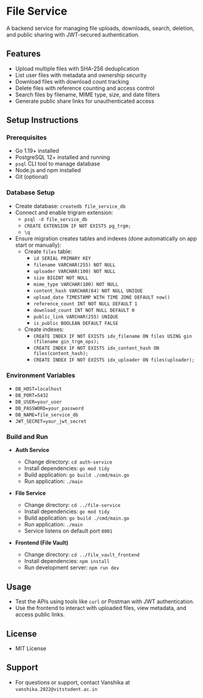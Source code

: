# File Service

A backend service for managing file uploads, downloads, search, deletion, and public sharing with JWT-secured authentication.

## Features

- Upload multiple files with SHA-256 deduplication
- List user files with metadata and ownership security
- Download files with download count tracking
- Delete files with reference counting and access control
- Search files by filename, MIME type, size, and date filters
- Generate public share links for unauthenticated access

## Setup Instructions

### Prerequisites

- Go 1.19+ installed
- PostgreSQL 12+ installed and running
- `psql` CLI tool to manage database
- Node.js and npm installed
- Git (optional)

### Database Setup

- Create database: `createdb file_service_db`
- Connect and enable trigram extension:
  - `psql -d file_service_db`
  - `CREATE EXTENSION IF NOT EXISTS pg_trgm;`
  - `\q`
- Ensure migration creates tables and indexes (done automatically on app start or manually):
  - Create `files` table:
    - `id SERIAL PRIMARY KEY`
    - `filename VARCHAR(255) NOT NULL`
    - `uploader VARCHAR(100) NOT NULL`
    - `size BIGINT NOT NULL`
    - `mime_type VARCHAR(100) NOT NULL`
    - `content_hash VARCHAR(64) NOT NULL UNIQUE`
    - `upload_date TIMESTAMP WITH TIME ZONE DEFAULT now()`
    - `reference_count INT NOT NULL DEFAULT 1`
    - `download_count INT NOT NULL DEFAULT 0`
    - `public_link VARCHAR(255) UNIQUE`
    - `is_public BOOLEAN DEFAULT FALSE`
  - Create indexes:
    - `CREATE INDEX IF NOT EXISTS idx_filename ON files USING gin (filename gin_trgm_ops);`
    - `CREATE INDEX IF NOT EXISTS idx_content_hash ON files(content_hash);`
    - `CREATE INDEX IF NOT EXISTS idx_uploader ON files(uploader);`

### Environment Variables

- `DB_HOST=localhost`
- `DB_PORT=5432`
- `DB_USER=your_user`
- `DB_PASSWORD=your_password`
- `DB_NAME=file_service_db`
- `JWT_SECRET=your_jwt_secret`

### Build and Run

- **Auth Service**
  - Change directory: `cd auth-service`
  - Install dependencies: `go mod tidy`
  - Build application: `go build ./cmd/main.go`
  - Run application: `./main`

- **File Service**
  - Change directory: `cd ../file-service`
  - Install dependencies: `go mod tidy`
  - Build application: `go build ./cmd/main.go`
  - Run application: `./main`
  - Service listens on default port `8001`

- **Frontend (File Vault)**
  - Change directory: `cd ../file_vault_frontend`
  - Install dependencies: `npm install`
  - Run development server: `npm run dev`

## Usage

- Test the APIs using tools like `curl` or Postman with JWT authentication.
- Use the frontend to interact with uploaded files, view metadata, and access public links.

## License

- MIT License

## Support

- For questions or support, contact Vanshika at `vanshika.2022@vitstudent.ac.in`
